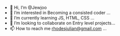 - 👋 Hi, I’m @Jewjoo
- 👀 I’m interested in Becoming a consisted coder ...
- 🌱 I’m currently learning JS, HTML,  CSS ...
- 💞️ I’m looking to collaborate on Entry level projects...
- 📫 How to reach me rhodesjulian@gmail.com ...

<!---
Jewjoo/Jewjoo is a ✨ special ✨ repository because its `README.md` (this file) appears on your GitHub profile.
You can click the Preview link to take a look at your changes.
--->
